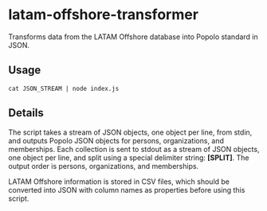 # latam-offshore-transformer

Transforms data from the LATAM Offshore database into Popolo standard in JSON.

## Usage

    cat JSON_STREAM | node index.js

## Details

The script takes a stream of JSON objects, one object per line, from stdin, and outputs Popolo JSON objects  for persons, organizations, and memberships. Each collection is sent to stdout as a stream of JSON objects, one object per line, and split using a special delimiter string: **[SPLIT]**. The output order is persons, organizations, and memberships.

LATAM Offshore information is stored in CSV files, which should be converted into JSON with column names as properties before using this script.
